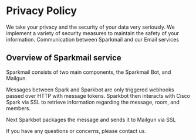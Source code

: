 # Privacy Policy
We take your privacy and the security of your data very seriously. We implement a variety of security measures to maintain the safety of your information. Communication between Sparkmail and our Email services

## Overview of Sparkmail service
Sparkmail consists of two main components, the Sparkmail Bot, and Mailgun.

Messages between Spark and Sparkbot are only triggered webhooks passed over HTTP with message tokens.  Sparkbot then interacts with Cisco Spark via SSL to retrieve information regarding the message, room, and members.

Next Sparkbot packages the message and sends it to Mailgun via SSL









If you have any questions or concerns, please contact us.
